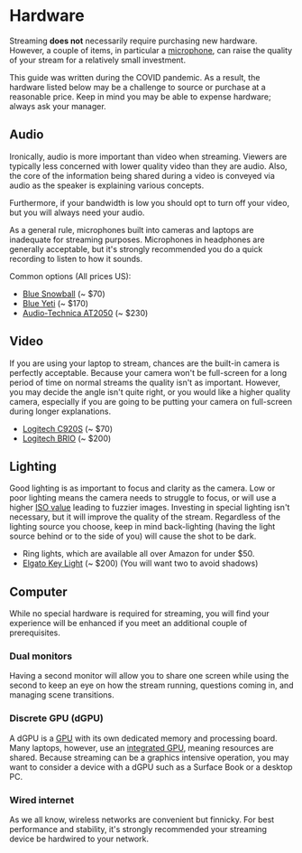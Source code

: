 # Hardware

Streaming **does not** necessarily require purchasing new hardware. However, a couple of items, in particular a [microphone](#Audio), can raise the quality of your stream for a relatively small investment.

This guide was written during the COVID pandemic. As a result, the hardware listed below may be a challenge to source or purchase at a reasonable price. Keep in mind you may be able to expense hardware; always ask your manager.

## Audio

Ironically, audio is more important than video when streaming. Viewers are typically less concerned with lower quality video than they are audio. Also, the core of the information being shared during a video is conveyed via audio as the speaker is explaining various concepts.

Furthermore, if your bandwidth is low you should opt to turn off your video, but you will always need your audio.

As a general rule, microphones built into cameras and laptops are inadequate for streaming purposes. Microphones in headphones are generally acceptable, but it's strongly recommended you do a quick recording to listen to how it sounds.

Common options (All prices US):

- [Blue Snowball](https://www.bluedesigns.com/products/snowball/) (~ $70)
- [Blue Yeti](https://www.bluedesigns.com/products/yeti-x/) (~ $170)
- [Audio-Technica AT2050](https://www.audio-technica.com/cms/wired_mics/fb4dbcab747f4176/index.html) (~ $230)

## Video

If you are using your laptop to stream, chances are the built-in camera is perfectly acceptable. Because your camera won't be full-screen for a long period of time on normal streams the quality isn't as important. However, you may decide the angle isn't quite right, or you would like a higher quality camera, especially if you are going to be putting your camera on full-screen during longer explanations.

- [Logitech C920S](https://www.logitech.com/product/hd-pro-webcam-c920s) (~ $70)
- [Logitech BRIO](https://www.logitech.com/product/brio) (~ $200)

## Lighting

Good lighting is as important to focus and clarity as the camera. Low or poor lighting means the camera needs to struggle to focus, or will use a higher [ISO value](https://photographylife.com/what-is-iso-in-photography) leading to fuzzier images. Investing in special lighting isn't necessary, but it will improve the quality of the stream. Regardless of the lighting source you choose, keep in mind back-lighting (having the light source behind or to the side of you) will cause the shot to be dark.

- Ring lights, which are available all over Amazon for under $50.
- [Elgato Key Light](https://www.elgato.com/gaming/key-light) (~ $200) (You will want two to avoid shadows)

## Computer

While no special hardware is required for streaming, you will find your experience will be enhanced if you meet an additional couple of prerequisites.

### Dual monitors

Having a second monitor will allow you to share one screen while using the second to keep an eye on how the stream running, questions coming in, and managing scene transitions.

### Discrete GPU (dGPU)

A dGPU is a [GPU](https://en.wikipedia.org/wiki/Graphics_processing_unit) with its own dedicated memory and processing board. Many laptops, however, use an [integrated GPU](https://www.techdim.com/what-is-integrated-graphics-card/), meaning resources are shared. Because streaming can be a graphics intensive operation, you may want to consider a device with a dGPU such as a Surface Book or a desktop PC.

### Wired internet

As we all know, wireless networks are convenient but finnicky. For best performance and stability, it's strongly recommended your streaming device be hardwired to your network.

